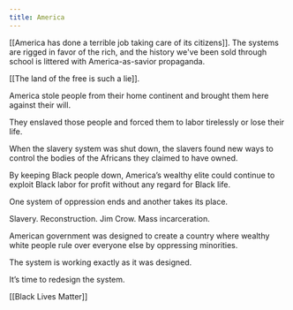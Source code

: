 ```yaml
---
title: America
---
```

[[America has done a terrible job taking care of its citizens]]. The systems are rigged in favor of the rich, and the history we've been sold through school is littered with America-as-savior propaganda.

[[The land of the free is such a lie]].

America stole people from their home continent and brought them here against their will.

They enslaved those people and forced them to labor tirelessly or lose their life.

When the slavery system was shut down, the slavers found new ways to control the bodies of the Africans they claimed to have owned.

By keeping Black people down, America’s wealthy elite could continue to exploit Black labor for profit without any regard for Black life.

One system of oppression ends and another takes its place.

Slavery.
Reconstruction.
Jim Crow.
Mass incarceration.

American government was designed to create a country where wealthy white people rule over everyone else by oppressing minorities.

The system is working exactly as it was designed.

It’s time to redesign the system.

[[Black Lives Matter]]
